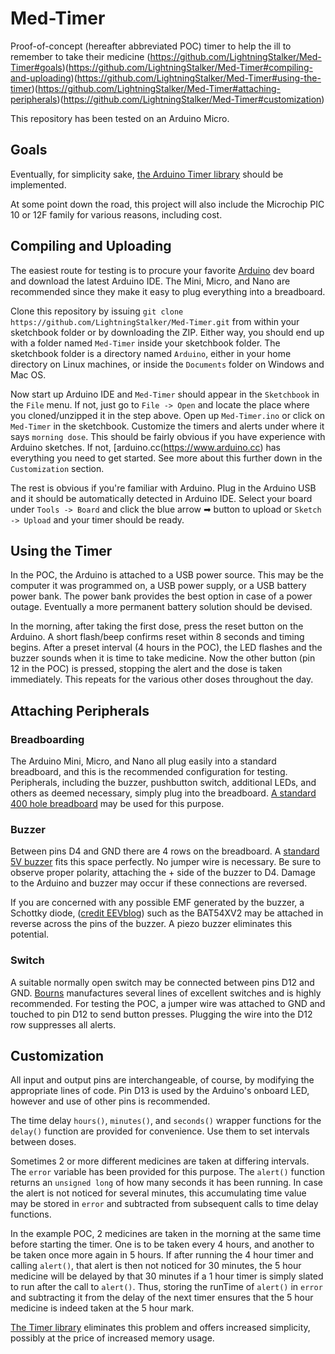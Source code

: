 # Med-Timer
Proof-of-concept (hereafter abbreviated POC) timer to help the ill to remember to take their medicine (https://github.com/LightningStalker/Med-Timer#goals)(https://github.com/LightningStalker/Med-Timer#compiling-and-uploading)(https://github.com/LightningStalker/Med-Timer#using-the-timer)(https://github.com/LightningStalker/Med-Timer#attaching-peripherals)(https://github.com/LightningStalker/Med-Timer#customization)

This repository has been tested on an Arduino Micro.

## Goals
Eventually, for simplicity sake, [the Arduino Timer library](https://github.com/JChristensen/Timer) should be implemented.

At some point down the road, this project will also include the Microchip PIC 10 or 12F family for various reasons, including cost.

## Compiling and Uploading
The easiest route for testing is to procure your favorite [Arduino](https://www.arduino.cc) dev board and download the latest Arduino IDE. The Mini, Micro, and Nano are recommended since they make it easy to plug everything into a breadboard.

Clone this repository by issuing `git clone https://github.com/LightningStalker/Med-Timer.git` from within your sketchbook folder or by downloading the ZIP. Either way, you should end up with a folder named `Med-Timer` inside your sketchbook folder. The sketchbook folder is a directory named `Arduino`, either in your home directory on Linux machines, or inside the `Documents` folder on Windows and Mac OS.

Now start up Arduino IDE and `Med-Timer` should appear in the `Sketchbook` in the `File` menu. If not, just go to `File -> Open` and locate the place where you cloned/unzipped it in the step above. Open up `Med-Timer.ino` or click on `Med-Timer` in the sketchbook. Customize the timers and alerts under where it says `morning dose`. This should be fairly obvious if you have experience with Arduino sketches. If not, [arduino.cc(https://www.arduino.cc) has everything you need to get started. See more about this further down in the `Customization` section.

The rest is obvious if you're familiar with Arduino. Plug in the Arduino USB and it should be automatically detected in Arduino IDE. Select your board under `Tools -> Board` and click the blue arrow ➡ button to upload or `Sketch -> Upload` and your timer should be ready.

## Using the Timer
In the POC, the Arduino is attached to a USB power source. This may be the computer it was programmed on, a USB power supply, or a USB battery power bank. The power bank provides the best option in case of a power outage. Eventually a more permanent battery solution should be devised.

In the morning, after taking the first dose, press the reset button on the Arduino. A short flash/beep confirms reset within 8 seconds and timing begins. After a preset interval (4 hours in the POC), the LED flashes and the buzzer sounds when it is time to take medicine. Now the other button (pin 12 in the POC) is pressed, stopping the alert and the dose is taken immediately. This repeats for the various other doses throughout the day.

## Attaching Peripherals
### Breadboarding
The Arduino Mini, Micro, and Nano all plug easily into a standard breadboard, and this is the recommended configuration for testing. Peripherals, including the buzzer, pushbutton switch, additional LEDs, and others as deemed necessary, simply plug into the breadboard. [A standard 400 hole breadboard](https://www.banggood.com/8_5-x-5_5cm-400-Tie-Points-400-Holes-Solderless-Breadboard-Bread-Board-p-91872.html) may be used for this purpose.

### Buzzer
Between pins D4 and GND there are 4 rows on the breadboard. A [standard 5V buzzer](http://www.soberton.com/wst-1205s/) fits this space perfectly. No jumper wire is necessary. Be sure to observe proper polarity, attaching the + side of the buzzer to D4. Damage to the Arduino and buzzer may occur if these connections are reversed.

If you are concerned with any possible EMF generated by the buzzer, a Schottky diode, ([credit EEVblog](https://www.eevblog.com/forum/beginners/piezo-buzzers-vs-magnetic-buzzers/)) such as the BAT54XV2 may be attached in reverse across the pins of the buzzer. A piezo buzzer eliminates this potential.

### Switch
A suitable normally open switch may be connected between pins D12 and GND. [Bourns](www.bourns.com) manufactures several lines of excellent switches and is highly recommended. For testing the POC, a jumper wire was attached to GND and touched to pin D12 to send button presses. Plugging the wire into the D12 row suppresses all alerts.

## Customization
All input and output pins are interchangeable, of course, by modifying the appropriate lines of code. Pin D13 is used by the Arduino's onboard LED, however and use of other pins is recommended.

The time delay `hours()`, `minutes()`, and `seconds()` wrapper functions for the `delay()` function are provided for convenience. Use them to set intervals between doses.

Sometimes 2 or more different medicines are taken at differing intervals. The `error` variable has been provided for this purpose. The `alert()` function returns an `unsigned long` of how many seconds it has been running. In case the alert is not noticed for several minutes, this accumulating time value may be stored in `error` and subtracted from subsequent calls to time delay functions.

In the example POC, 2 medicines are taken in the morning at the same time before starting the timer. One is to be taken every 4 hours, and another to be taken once more again in 5 hours. If after running the 4 hour timer and calling `alert()`, that alert is then not noticed for 30 minutes, the 5 hour medicine will be delayed by that 30 minutes if a 1 hour timer is simply slated to run after the call to `alert()`. Thus, storing the runTime of `alert()` in `error` and subtracting it from the delay of the next timer ensures that the 5 hour medicine is indeed taken at the 5 hour mark.

[The Timer library](https://github.com/JChristensen/Timer) eliminates this problem and offers increased simplicity, possibly at the price of increased memory usage.
